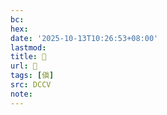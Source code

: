 ```yaml
---
bc:
hex:
date: '2025-10-13T10:26:53+08:00'
lastmod:
title: 􂦒
url: 􂦒
tags: [傎]
src: DCCV
note:
---
```

